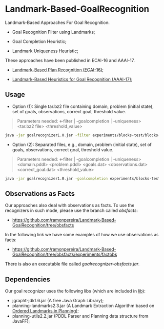 # Landmark-Based-GoalRecognition

Landmark-Based Approaches For Goal Recognition.

- Goal Recognition Filter using Landmarks;

- Goal Completion Heuristic;

- Landmark Uniqueness Heuristic;

These approaches have been published in ECAI-16 and AAAI-17.

- [Landmark-Based Plan Recognition (ECAI-16)](https://arxiv.org/pdf/1604.01277.pdf);

- [Landmark-Based Heuristics for Goal Recognition (AAAI-17)](https://www.aaai.org/ocs/index.php/AAAI/AAAI17/paper/view/14666);

## Usage

- Option (1): Single tar.bz2 file containing domain, problem (initial state), set of goals, observations, correct goal, threshold value.

> Parameters needed: <-filter | -goalcompletion | -uniqueness> <tar.bz2 file> <threshold_value>

```bash
java -jar goalrecognizer1.0.jar -filter experiments/blocks-test/blocks-test.tar.bz2 0
```

- Option (2): Separated files, e.g., domain, problem (initial state), set of goals, observations, correct goal, threshold value.

> Parameters needed: <-filter | -goalcompletion | -uniqueness> <domain.pddl> <problem.pddl> <goals.dat> <observations.dat> <correct_goal.dat> <threshold_value>

```bash
java -jar goalrecognizer1.0.jar -goalcompletion experiments/blocks-test/domain.pddl experiments/blocks-test/template.pddl experiments/blocks-test/hyps.dat experiments/blocks-test/obs.dat experiments/blocks-test/real_hyp.dat 0.1
```

## Observations as Facts

Our approaches also deal with observations as facts. To use the recognizers in such mode, please use the branch called *obsfacts*:

- https://github.com/ramonpereira/Landmark-Based-GoalRecognition/tree/obsfacts

In the following link we have some examples of how we use observations as facts:

- https://github.com/ramonpereira/Landmark-Based-GoalRecognition/tree/obsfacts/experiments/factobs

There is also an executable file called *goalrecognizer-obsfacts.jar*.

## Dependencies

Our goal recognizer uses the following libs (which are included in [lib](lib)):

- jgrapht-jdk1.6.jar (A free Java Graph Library);
- planning-landmarks2.3.jar (A Landmark Extraction Algorithm based on [Ordered Landmarks in Planning](https://www.aaai.org/Papers/JAIR/Vol22/JAIR-2208.pdf));
- planning-utils2.2.jar (PDDL Parser and Planning data structure from JavaFF);
